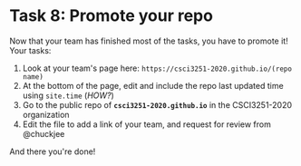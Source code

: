 # Task 8: Promote your repo

Now that your team has finished most of the tasks, you have to promote it! Your tasks:

1. Look at your team's page here: `https://csci3251-2020.github.io/(repo name)`
2. At the bottom of the page, edit and include the repo last updated time using `site.time` (*HOW?*)
3. Go to the public repo of **`csci3251-2020.github.io`** in the CSCI3251-2020 organization
4. Edit the file to add a link of your team, and request for review from @chuckjee

And there you're done!
